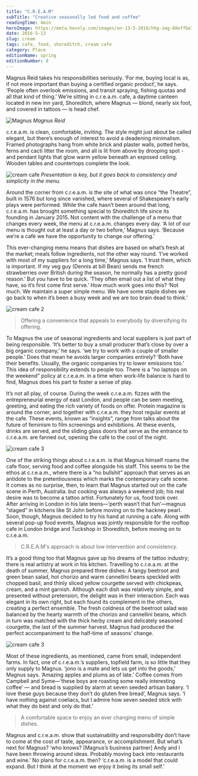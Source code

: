 ```yaml
---
title: "C.R.E.A.M"
subTitle: "Creative seasonally led food and coffee"
readingTime: 4min
heroImage: https://meta.hevnly.com/images/on-13-5-2016/hhg-img-88effbe7-cb58-45b4-9dae-8fe71463dd7f.png
date: 2016-5-13
slug: cream
tags: cafe, food, shoreditch, cream cafe
category: Place
editionName: spring
editionNumber: 8
---
```


Magnus Reid takes his responsibilities seriously. ‘For me, buying local is as, if not more important than buying a certified organic product’, he says. ‘People often overlook emissions, and transit spraying, fishing quotas and all that kind of thing.’ We’re sitting in c.r.e.a.m. cafe, a daytime canteen located in new inn yard, Shoreditch, where Magnus — blond, nearly six foot, and covered in tattoos — is head chef.

![Magnus](https://meta.hevnly.com/images/on-13-5-2016/hhg-img-a7345b99-f688-4202-a303-067fa84acd6c.png)
*Magnus Reid*

c.r.e.a.m. is clean, comfortable, inviting. The style might just about be called elegant, but there’s enough of interest to avoid a deadening minimalism. Framed photographs hang from white brick and plaster walls, potted herbs, ferns and cacti litter the room, and all is lit from above by drooping spot - and pendant lights that glow warm yellow beneath an exposed ceiling. Wooden tables and countertops complete the look.  

![cream cafe](https://meta.hevnly.com/images/on-13-5-2016/hhg-img-158b3f38-aa8d-4128-97d2-9c2b8f99e5de.png)
*Presentation is key, but it goes back to consistency and simplicity in the menu.*

Around the corner from c.r.e.a.m. is the site of what was once “the Theatre”, built in 1576 but long since vanished, where several of Shakespeare's early plays were performed. While the cafe hasn’t been around that long, c.r.e.a.m. has brought something special to Shoreditch life since its founding in January 2015. Not content with the challenge of a menu that changes every week, the menu at c.r.e.a.m. changes every day. ‘A lot of our menu is thought out at least a day or two before,’ Magnus says. ‘Because we’re a café we have the opportunity to change our offering.’

This ever-changing menu means that dishes are based on what’s fresh at the market; meals follow ingredients, not the other way round. ‘I’ve worked with most of my suppliers for a long time,’ Magnus says. ‘I trust them, which is important. If my veg guy (Dennis at bill Bean) sends me french strawberries over British during the season, he normally has a pretty good reason.’ But you have to be quick. ‘They often email out a list of what they have, so it’s first come first serve.’ How much work goes into this? ‘Not much. We maintain a super simple menu. We have some staple dishes we go back to when it’s been a busy week and we are too brain dead to think.’  


![cream cafe 2](https://meta.hevnly.com/images/on-13-5-2016/hhg-img-5908857a-aff3-464d-ba77-f17e0a0befbb.png)

>Offering a convenience that appeals to everybody by diversifying its offering.

To Magnus the use of seasonal ingredients and local suppliers is just part of being responsible. ‘It’s better to buy a small producer that’s close by over a big organic company,’ he says. ‘we try to work with a couple of smaller people.’ Does that mean he avoids larger companies entirely? ‘Both have their benefits. Usually, the organic companies try to lower emissions too.’ This idea of responsibility extends to people too. There is a “no laptops on the weekend” policy at c.r.e.a.m. in a time when work-life balance is hard to find, Magnus does his part to foster a sense of play.

It’s not all play, of course. During the week c.r.e.a.m. fizzes with the entrepreneurial energy of east London, and people can be seen meeting, greeting, and eating the rich variety of foods on offer. Protein magazine is around the corner, and together with c.r.e.a.m. they host regular events at the cafe. These events, known as “insights”, range from talks about the future of feminism to film screenings and exhibitions. At these events, drinks are served, and the sliding glass doors that serve as the entrance to c.r.e.a.m. are fanned out, opening the café to the cool of the night.

![cream cafe 3](https://meta.hevnly.com/images/on-13-5-2016/hhg-img-cd23714c-d45d-4a5d-84ac-15948748a733.png)

One of the striking things about c.r.e.a.m. is that Magnus himself roams the cafe floor, serving food and coffee alongside his staff. This seems to be the ethos at c.r.e.a.m., where there is a “no bullshit” approach that serves as an antidote to the pretentiousness which marks the contemporary cafe scene. It comes as no surprise, then, to learn that Magnus started out on the cafe scene in Perth, Australia. but cooking was always a weekend job; his real desire was to become a tattoo artist. Fortunately for us, food took over. After arriving in London in his late teens—‘perth wasn’t that fun’—magnus “staged” in kitchens like St John before moving on to the hackney pearl. Soon, though, Magnus decided to try his hand at running a cafe. Along with several pop-up food events, Magnus was jointly responsible for the rooftop cafe in London bridge and Tuckshop in Shoreditch, before moving on to c.r.e.a.m.

>C.R.E.A.M's approach is about low intervention and consistency.

It’s a good thing too that Magnus gave up his dreams of the tattoo industry; there is real artistry at work in his kitchen. Travelling to c.r.e.a.m. at the death of summer, Magnus prepared three dishes: A tangy beetroot and green bean salad, hot chorizo and warm cannellini beans speckled with chopped basil, and thinly sliced yellow courgette served with chickpeas, cream, and a mint garnish. Although each dish was relatively simple, and presented without pretension, the delight was in their interaction. Each was elegant in its own right, but each found its complement in the others, creating a perfect ensemble. The fresh coldness of the beetroot salad was balanced by the hearty warmth of the chorizo and cannellini beans, which in turn was matched with the thick herby cream and delicately seasoned courgette, the last of the summer harvest. Magnus had produced the perfect accompaniment to the half-time of seasons’ change.  

![cream cafe 3](https://meta.hevnly.com/images/on-13-5-2016/hhg-img-c78858ba-4266-413b-b137-3e5735305706.png)


Most of these ingredients, as mentioned, came from small, independent farms. In fact, one of c.r.e.a.m.’s suppliers, topfield farm, is so little that they only supply to Magnus. ‘jono is a mate and lets us get into the goods,’ Magnus says. ‘Amazing apples and plums as of late.’ Coffee comes from Campbell and Syme—‘these boys are roasting some really interesting coffee’ — and bread is supplied by alarm at seven seeded artisan bakery. ‘I love these guys because they don’t do gluten free bread’, Magnus says. ‘I have nothing against coeliacs, but I admire how seven seeded stick with what they do best and only do that.’

>A comfortable space to enjoy an ever changing menu of simple dishes.

Magnus and c.r.e.a.m. show that sustainability and responsibility don’t have to come at the cost of taste, appearance, or accomplishment. But what’s next for Magnus? ‘who knows? [Magnus’s business partner] Andy and I have been throwing around ideas. Probably moving back into restaurants and wine.’ No plans for c.r.e.a.m. then? ‘c.r.e.a.m. is a model that could expand. But I think at the moment we enjoy it being its small self.’
